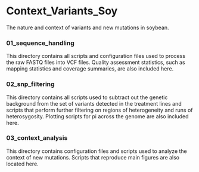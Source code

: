 # Context_Variants_Soy
The nature and context of variants and new mutations in soybean.

### 01_sequence_handling
This directory contains all scripts and configuration files used to process the raw FASTQ files into VCF files. Quality assessment statistics, such as mapping statistics and coverage summaries, are also included here.

### 02_snp_filtering
This directory contains all scripts used to subtract out the genetic background from the set of variants detected in the treatment lines and scripts that perform further filtering on regions of heterogeneity and runs of heterosygosity. Plotting scripts for pi across the genome are also included here.

### 03_context_analysis
This directory contains configuration files and scripts used to analyze the context of new mutations. Scripts that reproduce main figures are also located here.